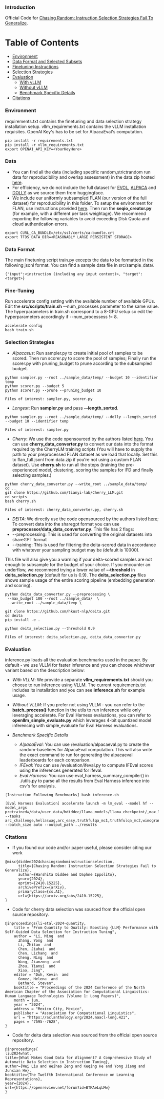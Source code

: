 ### Introduction

Official Code for [Chasing Random: Instruction Selection Strategies Fail To Generalize](https://arxiv.org/abs/2410.15225). 

# Table of Contents
- [Environment](#environment)
- [Data Format and Selected Subsets](#data)
- [Finetuning Instructions](#fine-tuning)
- [Selection Strategies](#selection-strategies)
- [Evaluation](#evaluation)
  - [With vLLM](#with-vllm)
  - [Without vLLM](#without-vllm)
  - [Benchmark Specific Details](#Benchmark-Specific-Details)
- [Citations](#citations)

### Environment
requirements.txt contains the finetuning and data selection strategy installation setup. vllm_requirements.txt contains the vLLM installation requisites. OpenAI Key's has to be set for AlpacaEval's computation. 
```
pip install -r requirements.txt
pip install -r vllm_requirements.txt
export OPENAI_API_KEY=<YourKeyHere>
```

### Data 
- You can find all the data (including specific random,strictrandom run data for reproducibility and overlap assessment) in the data.zip hosted [here](https://storage.cloud.google.com/chasing_random/data.zip). 
- For efficiency, we do not include the full dataset for [EVOL](https://huggingface.co/datasets/WizardLMTeam/WizardLM_evol_instruct_V2_196k), [ALPACA](https://huggingface.co/datasets/tatsu-lab/alpaca) and [DOLLY](https://huggingface.co/datasets/databricks/databricks-dolly-15k) as we source them from huggingface. 
- We include our uniformly subsampled FLAN (our version of the full dataset) for reproducibility in this folder. To setup the environment for FLAN, use instructions provided [here](https://github.com/google-research/FLAN/). Then run the __seqio_creator.py__ (for example, with a different per task weightage). We recommend exporting the following variables to avoid exceeding Disk Quota and cloud authentication errors.  
```
export CURL_CA_BUNDLE=/etc/ssl/certs/ca-bundle.crt
export TFDS_DATA_DIR=<REASONABLY LARGE PERSISTENT STORAGE>
```

### Data Format 
The main finetuning script train.py excepts the data to be formatted in the following jsonl format. You can find a sample data file in src/sample_data/. 
```
{"input":<instruction (including any input context)>, "target":<target>}
```

### Fine-Tuning
Run accelerate config setting with the available number of available GPUs. Edit the __src/scripts/train.sh__ --num_processes parameter to the same value. The hyperparameters in train.sh correspond to a 8-GPU setup so edit the hyperparameters accordingly if --num_processess != 8. 
```
accelerate config 
bash train.sh 
```


### Selection Strategies 
- *Alpacasus*: Run sampler.py to create initial pool of samples to be scored. Then run scorer.py to score the pool of samples; Finally run the scorer.py with pruning_budget to prune according to the subsampled budget. 
```
python sampler.py --root ../sample_data/temp/ --budget 10 --identifier temp 
python scorer.py --budget 5 
python scorer.py --prune --pruning_budget 10
```
```Files of interest: sampler.py, scorer.py```

- *Longest*: Run __sampler.py__ and pass __--length_sorted__.
```
python sampler.py --root ../sample_data/temp/ --dolly --length_sorted --budget 10 --identifier temp 
```
```Files of interest: sampler.py```


- *Cherry*: We use the code opensourced by the authors listed [here](https://github.com/tianyi-lab/Cherry_LLM/blob/main/cherry_seletion/data_analysis.py).  You can use __cherry_data_converter.py__ to convert our data into the format required by the CherryLM training scripts (You will have to supply the path to your preprocessed FLAN dataset as we load that locally. Set this to flan_full.jsonl from data.zip if you're not using a custom FLAN dataset). Use __cherry.sh__ to run all the steps (training the pre-experienced model, clustering, scoring the samples for IFD and finally selecting samples.)
```
python cherry_data_converter.py --write_root ../sample_data/temp/
cd ..
git clone https://github.com/tianyi-lab/Cherry_LLM.git
cd scripts
bash cherry.sh
```
```Files of interest: cherry_data_converter.py, cherry.sh```

- *DEITA*: We directly use the code opensourced by the authors listed [here](https://github.com/hkust-nlp/deita); To convert data into the sharegpt format you can use __preprocessor/data_data_converter.py__. This file has 2 flags:
- --preprocessing: This is used for converting the original datasets into shareGPT format 
- --training: This is used for filtering the deita-scored data in accordance with whatever your sampling budget may be (default is 10000). 

This file will also give you a warning if your deita-scored samples are not enough to subsample for the budget of your choice. If you encounter an underflow, we recommend trying a lower value of __--threshold__ in __deita_selection.py__ (default for us is 0.9). The __deita_selection.py__ files shows sample usage of the entire scoring pipeline (embedding generation and scoring).

```
python deita_data_converter.py --preprocessing \
 --max_budget 100 --root ../sample_data/  \
 --write_root ../sample_data/temp \

git clone https://github.com/hkust-nlp/deita.git
cd deita
pip install -e .

python deita_selection.py --threshold 0.9

```
```Files of interest: deita_selection.py, deita_data_converter.py```

### Evaluation 
inference.py loads all the evaluation benchmarks used in the paper. By default - we use VLLM for faster inference and you can choose whichever variant based on the description below: 
- *With VLLM*:  We provide a separate __vllm_requirements.txt__ should you choose to run inference using VLLM. The current requirements.txt includes its installation and you can see __inference.sh__ for example usage.

- *Without VLLM*: If you prefer not using VLLM - you can refer to the __batch_process()__ function in the utils to run inference while only leveraging accelerate. For Eval Harness evaluations, you can refer to __openllm_simple_evaluate.py__ which leverages 4-bit quantized model inferencing with simple_evaluate for Eval Harness evaluations.

- *Benchmark Specific Details* 
  - *AlpacaEval*: You can use /evaluation/alpacaeval.py to create the random-baselines for AlpacaEval computation. This will also write the exact command to run for generating the alpacaeval leaderboards for each comparison. 
  - *IFEval*: You can use /evaluation/ifeval.py to compute IFEval scores using the inferences generated for ifeval. 
  - *Eval Harness*: You can use eval_harness_summary_compiler() in ./utils.py to parse all the results from Eval Harness inference into csv's for analysis. 
```
[Instruction Following Benchmarks] bash inference.sh 

[Eval Harness Evaluation] accelerate launch -m lm_eval --model hf --model_args pretrained=/data/user_data/hdiddee/llama_models/llama_checkpoint/,max_length=2048,dtype=auto --tasks arc_challenge,hellaswag,arc_easy,truthfulqa_mc1,truthfulqa_mc2,winogrande,mmlu  --batch_size auto --output_path ../results
```

### Citations 
- If you found our code and/or paper useful, please consider citing our work
```
@misc{diddee2024chasingrandominstructionselection,
      title={Chasing Random: Instruction Selection Strategies Fail to Generalize}, 
      author={Harshita Diddee and Daphne Ippolito},
      year={2024},
      eprint={2410.15225},
      archivePrefix={arXiv},
      primaryClass={cs.AI},
      url={https://arxiv.org/abs/2410.15225}, 
}
```
- Code for cherry data selection was sourced from the official open source repository. 
```
@inproceedings{li-etal-2024-quantity,
    title = "From Quantity to Quality: Boosting {LLM} Performance with Self-Guided Data Selection for Instruction Tuning",
    author = "Li, Ming  and
      Zhang, Yong  and
      Li, Zhitao  and
      Chen, Jiuhai  and
      Chen, Lichang  and
      Cheng, Ning  and
      Wang, Jianzong  and
      Zhou, Tianyi  and
      Xiao, Jing",
    editor = "Duh, Kevin  and
      Gomez, Helena  and
      Bethard, Steven",
    booktitle = "Proceedings of the 2024 Conference of the North American Chapter of the Association for Computational Linguistics: Human Language Technologies (Volume 1: Long Papers)",
    month = jun,
    year = "2024",
    address = "Mexico City, Mexico",
    publisher = "Association for Computational Linguistics",
    url = "https://aclanthology.org/2024.naacl-long.421",
    pages = "7595--7628",
}
```
- Code for deita data selection was sourced from the official open source repository. 
```
@inproceedings{
liu2024what,
title={What Makes Good Data for Alignment? A Comprehensive Study of Automatic Data Selection in Instruction Tuning},
author={Wei Liu and Weihao Zeng and Keqing He and Yong Jiang and Junxian He},
booktitle={The Twelfth International Conference on Learning Representations},
year={2024},
url={https://openreview.net/forum?id=BTKAeLqLMw}
}
```